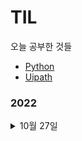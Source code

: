 # TIL
오늘 공부한 것들

<ul>
  <li><a href="https://github.com/ridka42/TIL/tree/main/Python">Python</a></li>
  <li><a href="https://github.com/ridka42/TIL/tree/main/Uipath">Uipath</a></li>
</ul>

### 2022

<details>
<summary>10월 27일</summary>
<div markdown="1">       

<a href="https://github.com/ridka42/TIL/tree/main/Python/AlpacoLec/221027">python</a>
  * 강의 제목, 

</div>
</details>

